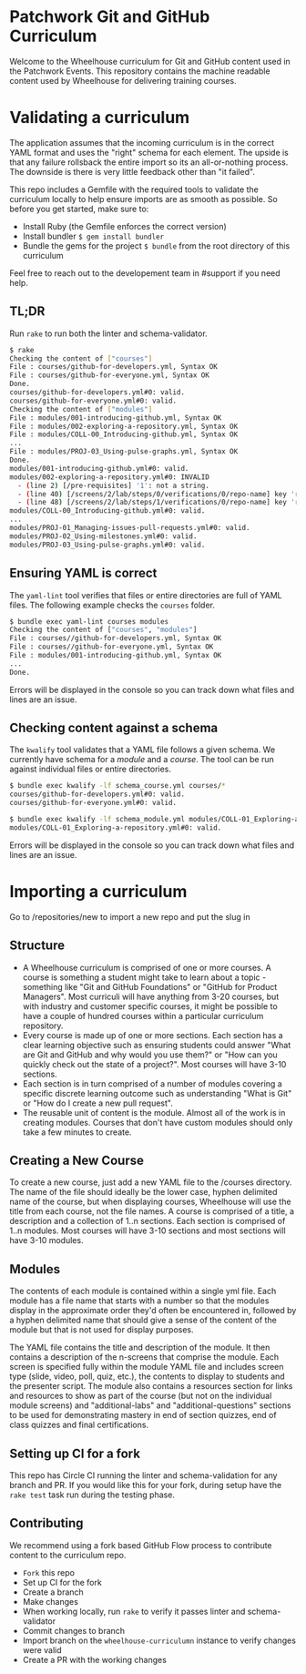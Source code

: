 # Patchwork Git and GitHub Curriculum

Welcome to the Wheelhouse curriculum for Git and GitHub content used in the Patchwork Events. This repository contains the machine readable content used by Wheelhouse for delivering training courses.

# Validating a curriculum

The application assumes that the incoming curriculum is in the correct YAML format and uses the "right" schema for each element. The upside is that any failure rollsback the entire import so its an all-or-nothing process. The downside is there is very little feedback other than "it failed".

This repo includes a Gemfile with the required tools to validate the curriculum locally to help ensure imports are as smooth as possible. So before you get started, make sure to:

* Install Ruby (the Gemfile enforces the correct version)
* Install bundler `$ gem install bundler`
* Bundle the gems for the project `$ bundle` from the root directory of this curriculum

Feel free to reach out to the developement team in #support if you need help.

## TL;DR

Run `rake` to run both the linter and schema-validator. 

```bash
$ rake
Checking the content of ["courses"]
File : courses/github-for-developers.yml, Syntax OK
File : courses/github-for-everyone.yml, Syntax OK
Done.
courses/github-for-developers.yml#0: valid.
courses/github-for-everyone.yml#0: valid.
Checking the content of ["modules"]
File : modules/001-introducing-github.yml, Syntax OK
File : modules/002-exploring-a-repository.yml, Syntax OK
File : modules/COLL-00_Introducing-github.yml, Syntax OK
...
File : modules/PROJ-03_Using-pulse-graphs.yml, Syntax OK
Done.
modules/001-introducing-github.yml#0: valid.
modules/002-exploring-a-repository.yml#0: INVALID
  - (line 2) [/pre-requisites] '1': not a string.
  - (line 40) [/screens/2/lab/steps/0/verifications/0/repo-name] key 'repo-name:' is undefined.
  - (line 48) [/screens/2/lab/steps/1/verifications/0/repo-name] key 'repo-name:' is undefined.
modules/COLL-00_Introducing-github.yml#0: valid.
...
modules/PROJ-01_Managing-issues-pull-requests.yml#0: valid.
modules/PROJ-02_Using-milestones.yml#0: valid.
modules/PROJ-03_Using-pulse-graphs.yml#0: valid.
```
## Ensuring YAML is correct

The `yaml-lint` tool verifies that files or entire directories are full of YAML files. The following example checks the `courses` folder.

```bash
$ bundle exec yaml-lint courses modules
Checking the content of ["courses", "modules"]
File : courses//github-for-developers.yml, Syntax OK
File : courses//github-for-everyone.yml, Syntax OK
File : modules/001-introducing-github.yml, Syntax OK
...
Done.
```

Errors will be displayed in the console so you can track down what files and lines are an issue.

## Checking content against a schema

The `kwalify` tool validates that a YAML file follows a given schema. We currently have schema for a *module* and a *course*. The tool can be run against individual files or entire directories.

```bash
$ bundle exec kwalify -lf schema_course.yml courses/*
courses/github-for-developers.yml#0: valid.
courses/github-for-everyone.yml#0: valid.

$ bundle exec kwalify -lf schema_module.yml modules/COLL-01_Exploring-a-repository.yml
modules/COLL-01_Exploring-a-repository.yml#0: valid.
```

Errors will be displayed in the console so you can track down what files and lines are an issue.

# Importing a curriculum

Go to /repositories/new to import a new repo and put the slug in

## Structure

* A Wheelhouse curriculum is comprised of one or more courses. A course is something a student might take to learn about a topic - something like "Git and GitHub Foundations" or "GitHub for Product Managers". Most curriculi will have anything from 3-20 courses, but with industry and customer specific courses, it might be possible to have a couple of hundred courses within a particular curriculum repository.
* Every course is made up of one or more sections. Each section has a clear learning objective such as ensuring students could answer "What are Git and GitHub and why would you use them?" or "How can you quickly check out the state of a project?". Most courses will have 3-10 sections.
* Each section is in turn comprised of a number of modules covering a specific discrete learning outcome such as understanding "What is Git" or "How do I create a new pull request".
* The reusable unit of content is the module. Almost all of the work is in creating modules. Courses that don't have custom modules should only take a few minutes to create.

## Creating a New Course

To create a new course, just add a new YAML file to the /courses directory. The name of the file should ideally be the lower case, hyphen delimited name of the course, but when displaying courses, Wheelhouse will use the title from each course, not the file names. A course is comprised of a title, a description and a collection of 1..n sections. Each section is comprised of 1..n modules. Most courses will have 3-10 sections and most sections will have 3-10 modules.

## Modules

The contents of each module is contained within a single yml file. Each module has a file name that starts with a number so that the modules display in the approximate order they'd often be encountered in, followed by a hyphen delimited name that should give a sense of the content of the module but that is not used for display purposes.

The YAML file contains the title and description of the module. It then contains a description of the n-screens that comprise the module. Each screen is specified fully within the module YAML file and includes screen type (slide, video, poll, quiz, etc.), the contents to display to students and the presenter script. The module also contains a resources section for links and resources to show as part of the course (but not on the individual module screens) and "additional-labs" and "additional-questions" sections to be used for demonstrating mastery in end of section quizzes, end of class quizzes and final certifications.

## Setting up CI for a fork

This repo has Circle CI running the linter and schema-validation for any branch and PR. If you would like this for your fork, during setup have the `rake test` task run during the testing phase.

## Contributing

We recommend using a fork based GitHub Flow process to contribute content to the curriculum repo.

- `Fork` this repo
- Set up CI for the fork
- Create a branch
- Make changes
- When working locally, run `rake` to verify it passes linter and schema-validator
- Commit changes to branch
- Import branch on the `wheelhouse-curriculumn` instance to verify changes were valid
- Create a PR with the working changes
